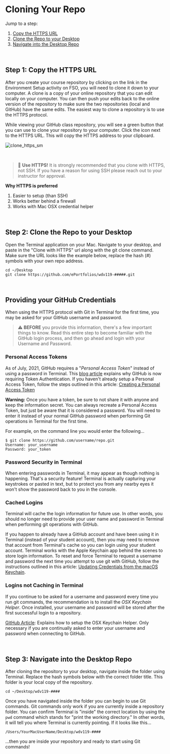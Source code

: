 # Cloning Your Repo

Jump to a step:

1.  [Copy the HTTPS URL](#step-1-copy-the-https-url)
2.  [Clone the Repo to your Desktop](#step-2-clone-the-repo-to-your-desktop)
3.  [Navigate into the Desktop Repo](#step-3-navigate-into-the-desktop-repo)

<br>

## **Step 1: Copy the HTTPS URL**

After you create your course repository by clicking on the link in the Environment Setup activity on FSO, you will need to clone it down to your computer. A clone is a copy of your online repository that you can edit locally on your computer. You can then push your edits back to the online version of the repository to make sure the two repositories (local and GitHub) have the same edits. The easiest way to clone a repository is to use the HTTPS protocol.

While viewing your GitHub class repository, you will see a green button that you can use to clone your repository to your computer. Click the icon next to the HTTPS URL. This will copy the HTTPS address to your clipboard.

![clone_https_sm](https://drive.google.com/uc?id=1LNgtZGsGvi3ndgE6SDVrRpkD4M3it1lR)

<br>

> 🚨 **Use HTTPS!** It is strongly recommended that you clone with HTTPS, not SSH. If you have a reason for using SSH please reach out to your instructor for approval.

**Why HTTPS is preferred**

1. Easier to setup (than SSH)
2. Works better behind a firewall
3. Works with Mac OSX credential helper

<br>

## **Step 2: Clone the Repo to your Desktop**

Open the Terminal application on your Mac. Navigate to your desktop, and paste in the "Clone with HTTPS" url along with the git clone command. Make sure the URL looks like the example below, replace the hash (#) symbols with your own repo address.

```
cd ~/Desktop
git clone https://github.com/ePortfolios/wdv119-#####.git
```

<br>

## Providing your GitHub Credentials

When using the HTTPS protocol with Git in Terminal for the first time, you may be asked for your GitHub username and password.

> ⚠️ **BEFORE** you provide this information, there's a few important things to know. Read this entire step to become familiar with the GitHub login process, and then go ahead and login with your Username and Password.

### Personal Access Tokens

As of July, 2021, GitHub requires a "_Personal Access Token_" instead of using a password in Terminal. This [blog article](https://github.blog/2020-12-15-token-authentication-requirements-for-git-operations/) explains why GitHub is now requiring Token Authentication. If you haven't already setup a Personal Access Token, follow the steps outlined in this article: [Creating a Personal Access Token](https://docs.github.com/en/github/authenticating-to-github/keeping-your-account-and-data-secure/creating-a-personal-access-token)

**Warning:** Once you have a token, be sure to not share it with anyone and keep the information secret. You can always recreate a Personal Access Token, but just be aware that it is considered a password. You will need to enter it instead of your normal GitHub password when performing Git operations in Terminal for the first time.

For example, on the command line you would enter the following...

```
$ git clone https://github.com/username/repo.git
Username: your_username
Password: your_token
```

### Password Security in Terminal

When entering passwords in Terminal, it may appear as though nothing is happening. That's a security feature! Terminal is actually capturing your keystrokes or pasted in text, but to protect you from any nearby eyes it won't show the password back to you in the console.

### Cached Logins

Terminal will cache the login information for future use. In other words, you should no longer need to provide your user name and password in Terminal when performing git operations with GitHub.

If you happen to already have a GitHub account and have been using it in Terminal (instead of your student account), then you may need to remove that account from Terminal's cache so you can login using your student account. Terminal works with the Apple Keychain app behind the scenes to store login information. To reset and force Terminal to request a username and password the next time you attempt to use git with GitHub, follow the instructions outlined in this article: [Updating Credentials from the macOS Keychain](https://docs.github.com/en/get-started/getting-started-with-git/updating-credentials-from-the-macos-keychain).

### Logins not Caching in Terminal

If you continue to be asked for a username and password every time you run git commands, the recommendation is to install the _OSX Keychain Helper_. Once installed, your username and password will be stored after the first successful login to a repository.

[GitHub Article](https://help.github.com/articles/caching-your-github-password-in-git/): Explains how to setup the OSX Keychain Helper. Only necessary if you are continually asked to enter your username and password when connecting to GitHub.

<br>

## **Step 3: Navigate into the Desktop Repo**

After cloning the repository to your desktop, navigate inside the folder using Terminal. Replace the hash symbols below with the correct folder title. This folder is your local copy of the repository.

```
cd ~/Desktop/wdv119-####
```

Once you have navigated inside the folder you can begin to use Git commands. Git commands only work if you are currently inside a repository folder. You can confirm Terminal is "inside" the correct location by using the `pwd` command which stands for "print the working directory." In other words, it will tell you where Terminal is currently pointing. If it looks like this...

```
/Users/YourMacUserName/Desktop/wdv119-####
```

...then you are inside your repository and ready to start using Git commands!
